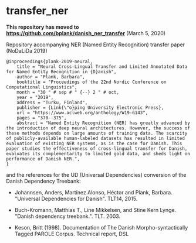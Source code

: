 # transfer_ner

**This repository has moved to https://github.com/bplank/danish_ner_transfer** (March 5, 2020)

Repository accompanying NER (Named Entity Recognition) transfer paper (NoDaLiDa 2019)

```
@inproceedings{plank-2019-neural,
    title = "Neural Cross-Lingual Transfer and Limited Annotated Data for Named Entity Recognition in {D}anish",
    author = "Plank, Barbara",
    booktitle = "Proceedings of the 22nd Nordic Conference on Computational Linguistics",
    month = "30 " # sep # " {--} 2 " # oct,
    year = "2019",
    address = "Turku, Finland",
    publisher = {Link{\"o}ping University Electronic Press},
    url = "https://www.aclweb.org/anthology/W19-6143",
    pages = "370--375",
    abstract = "Named Entity Recognition (NER) has greatly advanced by the introduction of deep neural architectures. However, the success of these methods depends on large amounts of training data. The scarcity of publicly-available human-labeled datasets has resulted in limited evaluation of existing NER systems, as is the case for Danish. This paper studies the effectiveness of cross-lingual transfer for Danish, evaluates its complementarity to limited gold data, and sheds light on performance of Danish NER.",
}
```

and the references for the UD (Universal Dependencies) conversion of the Danish Dependency Treebank:

- Johannsen, Anders, Martínez Alonso, Héctor and Plank, Barbara. "Universal Dependencies for Danish". TLT14, 2015.

- Buch-Kromann, Matthias T., Line Mikkelsen, and Stine Kern Lynge. "Danish dependency treebank.". TLT. 2003.

- Keson, Britt (1998). Documentation of The Danish Morpho-syntactically Tagged PAROLE Corpus. Technical report, DSL
